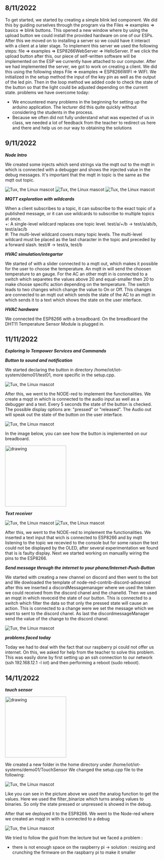 
 ## 8/11/2022
To get started, we started by creating a simple blink led component. We did this by guiding ourselves through the program via the Files => examples => basics => blink buttons. This opened a new window where by using the upload button we could install the provided hardware on one of our ESPs.
After this we moved on to installing a server so we could have it interact with a client at a later stage. To implement this server we used the following steps: file => examples => ESP8266WebServer => HelloServer. If we click the upload button after this, our piece of self-written software will be implemented on the ESP we currently have attached to our computer.
After we had implemented the server, we got to work on creating a client. We did this using the following steps File => examples => ESP8266WIFI => WIFI. We initialized in the setup method the input of the key pin as well as the output of the led pin. Then in the loop method we added code to check the state of the button so that the light could be adjusted depending on the current state.
problems we have overcome today:
-	We encountered many problems in the beginning for setting up the arduino application. The lecturer did this quite quickly without considering the students in the process.
-	Because we often did not fully understand what was expected of us in class, we needed a lot of feedback from the teacher to redirect us here and there and help us on our way to obtaining the solutions

## 9/11/2022

***Node Intro***
<p>We created some injects which send strings via the mqtt out to the mqtt in which is connected with a debugger and shows the injected value in the debug messages.
It's important that the mqtt in topic is the same as the mqtt out topic.<p>

![Tux, the Linux mascot](images/introNode.png)
![Tux, the Linux mascot](images/debugIntroNode.png)
![Tux, the Linux mascot](images/payloadIntroNode.png)


***MQTT exploration with wildcards***
<p> When a client subscribes to a topic, it can subscribe to the exact topic of a published message, or it can use wildcards to subscribe to multiple topics at once.<br>
+: A single-level wildcard replaces one topic level. test/a/+/b -> test/a/ab/b, test/a/ac/b <br>
#: The multi-level wildcard covers many topic levels. The multi-level wildcard must be placed as the last character in the topic and preceded by a forward slash. test/# -> test/a, test/b <p>

***HVAC simulation/integartor***
<p>We started of with a slider connected to a mqtt out, which makes it possible for the user to choose the temperature. An mqtt in will send the choosen temperature to an gauge. 
For the AC an other mqtt in is connected to a switch which separetes the values above 20 and equal-smaller then 20 to make choose specific action depending on the temperature. 
The switch leads to two changes which change the value to On or Off. This changes are connected to an mqtt out which sends the state of the AC to an mqtt in which sends it to a text which shows the state on the user interface.<p>

***HVAC hardware***
<p>We connected the ESP8266 with a breadboard. On the breadboard the DHT11 Temperature Sensor Module is plugged in.<p>

## 11/11/2022

***Exploring Io Tempower Services and Commands***
<p>
  
</p>
 

 
 
 ***Button to sound and notification***
 
 We started declaring the button in directory /home/iot/iot-system/demo01/test01, more specific in the setup.cpp.
 
  ![Tux, the Linux mascot](images/setup.cpp.png)

 
 After this, we went to the NODE-red to implement the functionalities.
 We create a mqqt in which is connected to the audio input as well as a debugger and a text.
 Every 5 seconds the state of the button is checked. The possible display options are: "pressed" or "released".
 The Audio out will speak out the state of the button on the user interface.
 

 
 ![Tux, the Linux mascot](images/Sound.png)
 
 In the image below, you can see how the button is implemented on our breadboard.
 
 <img src="images/breadboardSound.png" alt="drawing" width="200"/>
 
  ***Text receiver***
  
 
![Tux, the Linux mascot](images/textNodeRedScheme.png)
![Tux, the Linux mascot](images/TextNodeRedGUI.png)

 
After this, we went to the NODE-red to implement the functionalities.
We inserted a text input that wich is connected to ESP8266 and by mqtt listening to the topic we recevied to the console but for some raison the text could not be displayed by the OLED, after several experimentation we found that is is faulty display. Next we started working on manuallly wiring the pins to the ESP8266.

***Send message through the internet to your phone/Internet-Push-Button***
 
<p>
We started with creating a new channel on discord and then went to the bot and 
We dowloaded the template of node-red-contrib-discord-advanced after this we inserted a discordMessagemanager where we used the token we could received from the discord chanel and the chanelId. Then we used an mqqt in which reveceid the state of our button. This is connected to a switch which filter the data so that only the pressed state will cause an action. This is connected to a change were we set the message which we want to sent to the discord chanel. As last the discordmessageManager send the value of the change to the discord chanel. 
</p>

![Tux, the Linux mascot](images/messageDiscordScheme.png)


***problems faced today***
<p> Today we had to deal with the fact that our raspberry pi could not offer us internet. On this, we asked for help from the teacher to solve this problem. This was easily done by first setting up an ssh connection to our network (ssh 192.168.12.1 -l iot) and then performing a reboot (sudo reboot).</p>

 ## 14/11/2022
 
  
 ***touch sensor***
 
  <img src="images/TouchSensor.png" alt="drawing" width="200"/>
 
 
 
 
 
 We created a new folder in the home directory under /home/iot/iot-systems/demo01/TouchSensor
 We changed the setup.cpp file to the following:
 
![Tux, the Linux mascot](images/touchSensorline.png)
 
   
Like you can see in the picture above we used the analog function to get the values. Here we used the filter_binarize which turns analog values to binaries. So only the state pressed or unpressed is showed in the debug.
 
After that we deployed it to the ESP8266. We went to the Node-red where we created an mqqt in with is connected to a debug
  
![Tux, the Linux mascot](images/TouchSensorNodeRed.png)
  




 

 
 
 
 We tried to follow the guid from the lecture but we faced a problem :
  - there is not enough space on the raspberry pi
  -> solution : resizing and crunching the firmware on the raspbarry pi to make it smaller  
 
 
 

 
 
 
 

 
 
